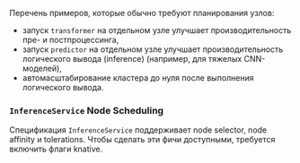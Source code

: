 Перечень примеров, которые обычно требуют планирования узлов:
- запуск `transformer` на отдельном узле улучшает производительность пре- и постпроцессинга,
- запуск `predictor` на отдельном узле улучшает производительность логического вывода (inference) (например, для тяжелых CNN-моделей),
- автомасштабирование кластера до нуля после выполнения логического вывода. 

### `InferenceService` Node Scheduling

Спецификация `InferenceService` поддерживает node selector, node affinity и tolerations. Чтобы сделать эти фичи доступными, требуется включить флаги knative.



